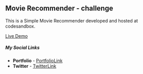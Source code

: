 ## Movie Recommender - challenge

This is a Simple Movie Recommender developed and hosted at codesandbox.

[Live Demo](https://wnvizs.csb.app/)


##### **My Social Links**

- **Portfolio**  - [PortfolioLink](https://sabiya-portfolio.netlify.app/)
- **Twitter** - [TwitterLink](https://twitter.com/nerd_fswd)
